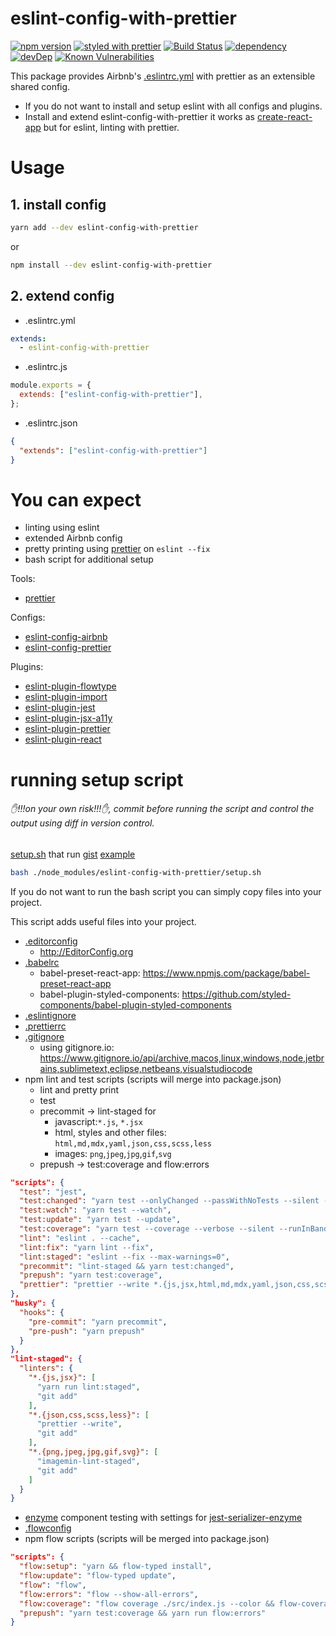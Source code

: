 # eslint-config-with-prettier

[![npm version](https://img.shields.io/npm/v/eslint-config-with-prettier.svg?style=flat)](https://www.npmjs.com/package/eslint-config-with-prettier) [![styled with prettier](https://img.shields.io/badge/styled_with-prettier-ff69b4.svg)](https://github.com/prettier/prettier) [![Build Status](https://travis-ci.org/marcelmokos/eslint-config-with-prettier.svg?branch=master)](https://travis-ci.org/marcelmokos/eslint-config-with-prettier) [![dependency](https://david-dm.org/marcelmokos/eslint-config-with-prettier/status.svg)](https://david-dm.org/marcelmokos/eslint-config-with-prettier) [![devDep](https://david-dm.org/marcelmokos/eslint-config-with-prettier/dev-status.svg)](https://david-dm.org/marcelmokos/eslint-config-with-prettier?type=dev)
[![Known Vulnerabilities](https://snyk.io/test/github/marcelmokos/eslint-config-with-prettier/badge.svg)](https://snyk.io/test/github/marcelmokos/eslint-config-with-prettier)

This package provides Airbnb's [.eslintrc.yml](https://github.com/marcelmokos/eslint-config-with-prettier/blob/master/.eslintrc.yml) with prettier as an extensible shared config.

- If you do not want to install and setup eslint with all configs and plugins.
- Install and extend eslint-config-with-prettier it works as [create-react-app](https://github.com/facebookincubator/create-react-app) but for eslint, linting with prettier.

# Usage

## 1. install config

```bash
yarn add --dev eslint-config-with-prettier
```

or

```bash
npm install --dev eslint-config-with-prettier
```

## 2. extend config

- .eslintrc.yml

```yaml
extends:
  - eslint-config-with-prettier
```

- .eslintrc.js

```js
module.exports = {
  extends: ["eslint-config-with-prettier"],
};
```

- .eslintrc.json

```json
{
  "extends": ["eslint-config-with-prettier"]
}
```

# You can expect

- linting using eslint
- extended Airbnb config
- pretty printing using [prettier](https://www.npmjs.com/package/prettier) on `eslint --fix`
- bash script for additional setup

Tools:

- [prettier](https://www.npmjs.com/package/prettier)

Configs:

- [eslint-config-airbnb](https://www.npmjs.com/package/eslint-config-airbnb)
- [eslint-config-prettier](https://www.npmjs.com/package/eslint-config-prettier)

Plugins:

- [eslint-plugin-flowtype](https://www.npmjs.com/package/eslint-plugin-flowtype)
- [eslint-plugin-import](https://www.npmjs.com/package/eslint-plugin-import)
- [eslint-plugin-jest](https://www.npmjs.com/package/eslint-plugin-jest)
- [eslint-plugin-jsx-a11y](https://www.npmjs.com/package/eslint-plugin-jsx-a11y)
- [eslint-plugin-prettier](https://www.npmjs.com/package/eslint-plugin-prettier)
- [eslint-plugin-react](https://www.npmjs.com/package/eslint-plugin-react)

# running setup script

###### ✋!!!on your own risk!!!✋, commit before running the script and control the output using diff in version control.

[setup.sh](https://github.com/marcelmokos/eslint-config-with-prettier/blob/master/setup.sh) that run [gist](https://gist.github.com/marcelmokos/8cb21782167f66847eb739790f2f0a06)
[example](https://github.com/marcelmokos/eslint-config-with-prettier/tree/master/example)

```bash
bash ./node_modules/eslint-config-with-prettier/setup.sh
```

If you do not want to run the bash script you can simply copy files into your project.

This script adds useful files into your project.

- [.editorconfig](https://github.com/marcelmokos/eslint-config-with-prettier/blob/master/.editorconfig)
  - http://EditorConfig.org
- [.babelrc](https://github.com/marcelmokos/eslint-config-with-prettier/blob/master/.babelrc)
  - babel-preset-react-app: https://www.npmjs.com/package/babel-preset-react-app
  - babel-plugin-styled-components: https://github.com/styled-components/babel-plugin-styled-components
- [.eslintignore](https://github.com/marcelmokos/eslint-config-with-prettier/blob/master/.eslintignore)
- [.prettierrc](https://github.com/marcelmokos/eslint-config-with-prettier/blob/master/.prettierrc)
- [.gitignore](https://github.com/marcelmokos/eslint-config-with-prettier/blob/master/.gitignore)
  - using gitignore.io: https://www.gitignore.io/api/archive,macos,linux,windows,node,jetbrains,sublimetext,eclipse,netbeans,visualstudiocode
- npm lint and test scripts (scripts will merge into package.json)
  - lint and pretty print
  - test
  - precommit -> lint-staged for
    - javascript:`*.js`, `*.jsx`
    - html, styles and other files: `html,md,mdx,yaml,json,css,scss,less`
    - images: `png`,`jpeg`,`jpg`,`gif`,`svg`
  - prepush -> test:coverage and flow:errors

```json
"scripts": {
  "test": "jest",
  "test:changed": "yarn test --onlyChanged --passWithNoTests --silent --runInBand",
  "test:watch": "yarn test --watch",
  "test:update": "yarn test --update",
  "test:coverage": "yarn test --coverage --verbose --silent --runInBand --passWithNoTests",
  "lint": "eslint . --cache",
  "lint:fix": "yarn lint --fix",
  "lint:staged": "eslint --fix --max-warnings=0",
  "precommit": "lint-staged && yarn test:changed",
  "prepush": "yarn test:coverage",
  "prettier": "prettier --write *.{js,jsx,html,md,mdx,yaml,json,css,scss,less}",
},
"husky": {
  "hooks": {
    "pre-commit": "yarn precommit",
    "pre-push": "yarn prepush"
  }
},
"lint-staged": {
  "linters": {
    "*.{js,jsx}": [
      "yarn run lint:staged",
      "git add"
    ],
    "*.{json,css,scss,less}": [
      "prettier --write",
      "git add"
    ],
    "*.{png,jpeg,jpg,gif,svg}": [
      "imagemin-lint-staged",
      "git add"
    ]
  }
}
```

- [enzyme](https://www.npmjs.com/package/enzyme) component testing with settings for [jest-serializer-enzyme](https://www.npmjs.com/package/jest-serializer-enzyme)
- [.flowconfig](https://github.com/marcelmokos/eslint-config-with-prettier/blob/master/.flowconfig)
- npm flow scripts (scripts will be merged into package.json)

```json
"scripts": {
  "flow:setup": "yarn && flow-typed install",
  "flow:update": "flow-typed update",
  "flow": "flow",
  "flow:errors": "flow --show-all-errors",
  "flow:coverage": "flow coverage ./src/index.js --color && flow-coverage-report -i src/**/*.js -x src/**/*.test.js -x src/**/*.spec.js -t html",
  "prepush": "yarn test:coverage && yarn run flow:errors"
}
```
